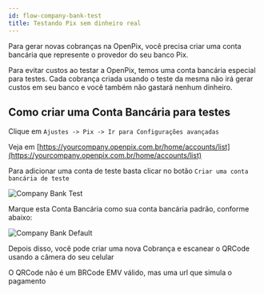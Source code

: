 ```yaml
---
id: flow-company-bank-test
title: Testando Pix sem dinheiro real
---
```


Para gerar novas cobranças na OpenPix, você precisa criar uma conta bancária que represente o provedor do seu banco Pix.

Para evitar custos ao testar a OpenPix, temos uma conta bancária especial para testes. Cada cobrança criada usando o teste da mesma não irá gerar custos em seu banco e você também não gastará nenhum dinheiro.

## Como criar uma Conta Bancária para testes

Clique em `Ajustes -> Pix -> Ir para Configurações avançadas`

Veja em [https://yourcompany.openpix.com.br/home/accounts/list](https://yourcompany.openpix.com.br/home/accounts/list)

Para adicionar uma conta de teste basta clicar no botão `Criar uma conta bancária de teste`

![Company Bank Test](/img/test/cba-test-create.png)

Marque esta Conta Bancária como sua conta bancária padrão, conforme abaixo:

![Company Bank Default](/img/test/cba-test-default.png)

Depois disso, você pode criar uma nova Cobrança e escanear o QRCode usando a câmera do seu celular

O QRCode não é um BRCode EMV válido, mas uma url que simula o pagamento
